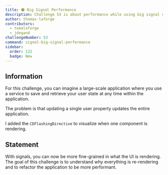 ```yaml
---
title: 🟠 Big Signal Performance
description: Challenge 53 is about performance while using big signal object
author: thomas-laforge
contributors:
  - tomalaforge
  - jdegand
challengeNumber: 53
command: signal-big-signal-performance
sidebar:
  order: 122
  badge: New
---
```


## Information

For this challenge, you can imagine a large-scale application where you use a service to save and retrieve your user state at any time within the application.

The problem is that updating a single user property updates the entire application.

I added the `CDFlashingDirective` to visualize when one component is rendering.

## Statement

With signals, you can now be more fine-grained in what the UI is rendering. The goal of this challenge is to understand why everything is re-rendering and to refactor the application to be more performant.
